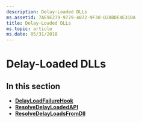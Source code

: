 ```yaml
---
description: Delay-Loaded DLLs
ms.assetid: 7AE9E279-9779-4072-9F38-D28BDE4E310A
title: Delay-Loaded DLLs
ms.topic: article
ms.date: 05/31/2018
---
```


# Delay-Loaded DLLs

## In this section

-   [**DelayLoadFailureHook**](delayloadfailurehook.md)
-   [**ResolveDelayLoadedAPI**](resolvedelayloadedapi.md)
-   [**ResolveDelayLoadsFromDll**](resolvedelayloadsfromdll.md)

 

 



